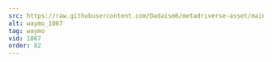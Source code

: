 ```yaml
---
src: https://raw.githubusercontent.com/Dadaism6/metadriverse-asset/main/script-waymo-output-newcompressed/waymo_1067.mp4
alt: waymo_1067
tag: waymo
vid: 1067
order: 82
---
```

